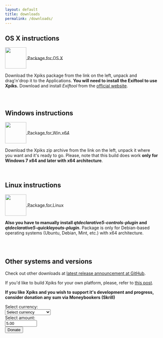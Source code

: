 ```yaml
---
layout: default
title: downloads
permalink: /downloads/
---
```


<article class="row">
<section class="small-12 large-8 columns page-content">

<h2><strong>OS X instructions</strong></h2>

<div class="download-package">
<a href="https://github.com/Ribtoks/xpiks/releases/download/v1.1/xpiks-qt-v1.1.3.dmg">
<div>
<img src="{{site.url}}/images/os_x_installer.jpg" style="vertical-align: middle;width:70px;" />
<span style="vertical-align: middle;">Package for OS X</span>
</div>
</a>
</div>

<p>Download the Xpiks package from the link on the left, unpack and drag'n'drop it to the Applications. <strong>You will need to install the Exiftool to use Xpiks.</strong> Download and install <i>Exiftool</i> from the <a href="http://owl.phy.queensu.ca/%7Ephil/exiftool/">official website</a>.</p>

<div style="clear:both; height: 25px;">&nbsp;</div>

<h2><strong>Windows instructions</strong></h2>

<div class="download-package">
<a href="https://github.com/Ribtoks/xpiks/releases/download/v1.1/Xpiks-qt-v1.1.3.zip">
<div><img src="{{site.url}}/images/windows_installer.jpg" style="vertical-align: middle;width:70px;" />
<span style="vertical-align: middle;">Package for Win x64</span>
</div>
</a>
</div>

<p>Download the Xpiks zip archive from the link on the left, unpack it where you want and it's ready to go. Please, note that this build does work <strong>only for Windows 7 x64 and later with x64 architecture</strong>.</p>

<div style="clear:both;">&nbsp;</div>

<h2><strong>Linux instructions</strong></h2>

<div class="download-package">
<a href="https://github.com/Ribtoks/xpiks/releases/download/v1.0/xpiks_1.0-1_amd64.deb">
<div><img src="{{site.url}}/images/linux_installer.jpg" style="vertical-align: middle;width:70px;" />
<span style="vertical-align: middle;">Package for Linux</span>
</div>
</a>
</div>

<p><strong>Also you have to manually install <i>qtdeclarative5-controls-plugin</i> and <i>qtdeclarative5-quicklayouts-plugin</i>.</strong> Package is only for Debian-based operating systems (Ubuntu, Debian, Mint, etc.) with x64 architecture.</p>

<div style="clear:both;height: 30px;">&nbsp;</div>

<h2><strong>Other systems and versions</strong></h2>

<!--
<p>You can also download <a href="https://dl.dropboxusercontent.com/u/14391423/xpiks-qt-nightly.dmg">Nightly package for OS X</a> or <a href="https://dl.dropboxusercontent.com/u/14391423/xpiks-qt-v1.0-beta.nightly.zip">Nightly package for Windows x64</a> and try the newest features.</p>
-->
<p>
Check out other downloads at <a href="https://github.com/Ribtoks/xpiks/releases/latest" target="_blank">latest release announcement at GitHub</a>.
</p>
<p>
If you'd like to build Xpiks for your own platform, please, refer to <a href="{{site.url}}/blog/2014/building-xpiks-alone">this post</a>.
</p>
<p>
<strong>If you like Xpiks and you wish to support it's development and progress, consider donation any sum via Moneybookers (Skrill)</strong>
</p>
<form action="https://www.moneybookers.com/app/payment.pl" method="post" target="_blank">
    <input type="hidden" name="pay_to_email" value="kushnirTV@gmail.com" />
    <input type="hidden" name="language" value="EN" />
    Select currency:
    <br />
    <select name="currency" size="1" style="width: 150px">
    <option />Select currency
    <option value="USD" />US dollar
    <option value="GBP" />GB pound
    <option value="EUR" />Euro
    <option value="JPY" />Yen
    <option value="CAD" />Canadian $
    <option value="AUD" />Australian $
    </select><br />
     Select amount:<br />
     <input type="text" name="amount" value="5.00" size="10" /><br />
    <input type="submit" value="Donate" />
    <input type="hidden" name="detail1_description" value="Donate to support Xpiks development" />
<input type="hidden" name="detail1_text" value="donate to support Xpiks development" />
    </form>
</section>
</article>
